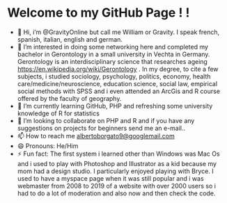 # Welcome to my GitHub Page ! !

- 👋 Hi, i’m @GravityOnline but call me William or Gravity. I speak french, spanish, italian, english and german.
- 👀 I’m interested in doing some networking here and completed my bachelor in Gerontology in a small university in Vechta in Germany. Gerontology is an interdisciplinary science that researches ageing https://en.wikipedia.org/wiki/Gerontology . In my degree, to cite a few subjects, i studied sociology, psychology, politics, economy, health care/medicine/neuroscience, education science, social law, empirical social methods with SPSS and i even attended an ArcGis and R course offered by the faculty of geography. 
- 🌱 I’m currently learning GitHub, PHP and refreshing some university knowledge of R for statistics
- 💞️ I’m looking to collaborate on PHP and R and if you have any suggestions on projects for beginners send me an e-mail..
- 📫 How to reach me albertoborgato9@googlemail.com
- 😄 Pronouns: He/Him
- ⚡ Fun fact: The first system i learned other than Windows was Mac Os and i used to play with Photoshop and Illustrator as a kid because my mom had a design studio. I particularly enjoyed playing with Bryce.
      I used to have a myspace page when it was still popular and i was webmaster from 2008 to 2019 of a website with over 2000 users so i had to do a lot of moderation and also now and then check the code. 

